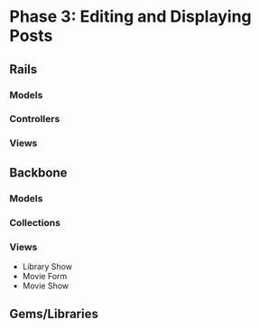 # Phase 3: Editing and Displaying Posts

## Rails
### Models

### Controllers

### Views

## Backbone
### Models

### Collections

### Views
* Library Show
* Movie Form
* Movie Show

## Gems/Libraries

